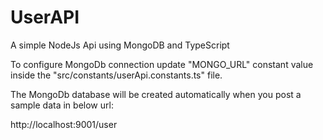 # UserAPI
A simple NodeJs Api using MongoDB and TypeScript 

To configure MongoDb connection update "MONGO_URL" constant value inside the "src/constants/userApi.constants.ts" file.

The MongoDb database will be created automatically when you post a sample data in below url:

http://localhost:9001/user


